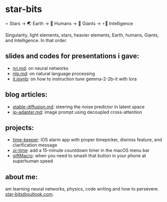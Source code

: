 # star-bits

⭐ Stars → 🌏 Earth → 👫 Humans → 👣 Giants → ⚡🧠 Intelligence

Singularity, light elements, stars, heavier elements, Earth, humans, Giants, and Intelligence. In that order.

## slides and codes for presentations i gave:

- [nn.md](https://github.com/star-bits/sogangparrot/blob/main/nn.md): on neural networks
- [nlp.md](https://github.com/star-bits/sogangparrot/blob/main/nlp.md): on natural language processing
- [it.ipynb](https://colab.research.google.com/github/star-bits/sogangparrot/blob/main/it.ipynb): on how to instruction tune gemma-2-2b-it with lora

## blog articles:

- [stable-diffusion.md](https://github.com/star-bits/blog/blob/main/stable-diffusion.md): steering the noise predictor in latent space
- [ip-adapter.md](https://github.com/star-bits/blog/blob/main/ip-adapter.md): image prompt using decoupled cross-attention

## projects:

- [time-keeper](https://github.com/star-bits/time-keeper): iOS alarm app with proper timepicker, dismiss feature, and clarification message
- [ui-time](https://github.com/star-bits/ui-time): add a 15-minute countdown timer in the macOS menu bar
- [giftMacro](https://github.com/star-bits/giftMacro): when you need to smash that button in your phone at superhuman speed

## about me:

am learning neural networks, physics, code writing and how to persevere. star-bits@outlook.com.
